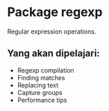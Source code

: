 # Package regexp
Regular expression operations.

## Yang akan dipelajari:
- Regexp compilation
- Finding matches
- Replacing text
- Capture groups
- Performance tips
